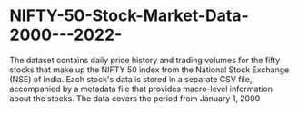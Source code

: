 # NIFTY-50-Stock-Market-Data-2000---2022-
The dataset contains daily price history and trading volumes for the fifty stocks that make up the NIFTY 50 index from the National Stock Exchange (NSE) of India. Each stock's data is stored in a separate CSV file, accompanied by a metadata file that provides macro-level information about the stocks. The data covers the period from January 1, 2000
